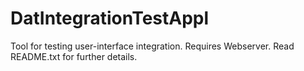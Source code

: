 # DatIntegrationTestAppl
Tool for testing user-interface integration. Requires Webserver. Read README.txt for further details.
